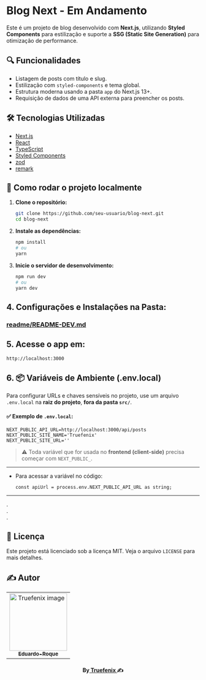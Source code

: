 # Blog Next - Em Andamento

Este é um projeto de blog desenvolvido com **Next.js**, utilizando **Styled Components** para estilização e suporte a **SSG (Static Site Generation)** para otimização de performance.

## 🔍 Funcionalidades

- Listagem de posts com título e slug.
- Estilização com `styled-components` e tema global.
- Estrutura moderna usando a pasta `app` do Next.js 13+.
- Requisição de dados de uma API externa para preencher os posts.

## 🛠 Tecnologias Utilizadas

- [Next.js](https://nextjs.org/)
- [React](https://reactjs.org/)
- [TypeScript](https://www.typescriptlang.org/)
- [Styled Components](https://styled-components.com/)
- [zod](https://zod.dev/?id=requirements)
- [remark](https://www.npmjs.com/package/remark)

## 🚀 Como rodar o projeto localmente

1. **Clone o repositório:**

    ```bash
   git clone https://github.com/seu-usuario/blog-next.git
   cd blog-next
    ````

2. **Instale as dependências:**

   ```bash
   npm install
   # ou
   yarn
   ```

3. **Inicie o servidor de desenvolvimento:**

   ```bash
   npm run dev
   # ou
   yarn dev
   ```

## 4. Configurações e Instalações na Pasta:

### [readme/README-DEV.md](readme/README-DEV.md)

## 5. Acesse o app em:
`http://localhost:3000`

## 6. 📦 Variáveis de Ambiente (.env.local)

Para configurar URLs e chaves sensíveis no projeto, use um arquivo `.env.local` na **raiz do projeto**, **fora da pasta `src/`**.

#### ✅ Exemplo de `.env.local`:

```env
NEXT_PUBLIC_API_URL=http://localhost:3000/api/posts
NEXT_PUBLIC_SITE_NAME='Truefenix'
NEXT_PUBLIC_SITE_URL=''
```

> ⚠️ Toda variável que for usada no **frontend (client-side)** precisa começar com `NEXT_PUBLIC_`.

---

* Para acessar a variável no código:

  ```tsx
  const apiUrl = process.env.NEXT_PUBLIC_API_URL as string;
  ```
---
.<br>.<br>.

## 📄 Licença

Este projeto está licenciado sob a licença MIT. Veja o arquivo `LICENSE` para mais detalhes.

## ✍️ Autor
<table align="center">
<tr>
<td align="center">
<a href="https://github.com/Truefenix">
<img src="https://avatars.githubusercontent.com/u/94227038?s=400&u=0c061da14bb3c2f5bf9de8467443f49d7068c365&v=4" width="150px;" alt="Truefenix image" />
<br />
<sub><b>Eduardo-Roque</b></sub>
</a>
</td>
</tr>
</table>

<h4 align="center">
By<a href="https://github.com/Truefenix" target="_blank"> Truefenix </a>✍️
